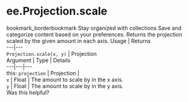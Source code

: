  
#  ee.Projection.scale
bookmark_borderbookmark Stay organized with collections  Save and categorize content based on your preferences.
Returns the projection scaled by the given amount in each axis.
Usage | Returns  
---|---  
`Projection.scale(x, y)` | Projection  
Argument | Type | Details  
---|---|---  
this: `projection` | Projection |   
`x` | Float | The amount to scale by in the x axis.  
`y` | Float | The amount to scale by in the y axis.  
Was this helpful?
